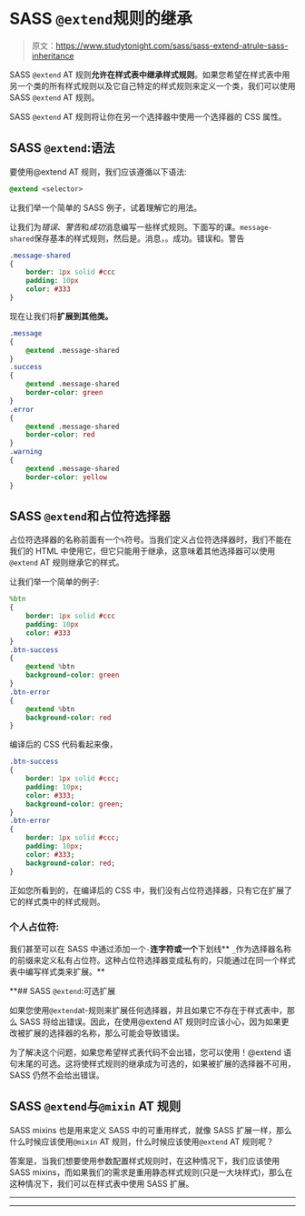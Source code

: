 # SASS `@extend`规则的继承

> 原文：<https://www.studytonight.com/sass/sass-extend-atrule-sass-inheritance>

SASS `@extend` AT 规则**允许在样式表中继承样式规则**。如果您希望在样式表中用另一个类的所有样式规则以及它自己特定的样式规则来定义一个类，我们可以使用 SASS `@extend` AT 规则。

SASS `@extend` AT 规则将让你在另一个选择器中使用一个选择器的 CSS 属性。

## SASS `@extend`:语法

要使用@extend AT 规则，我们应该遵循以下语法:

```sass
@extend <selector>
```

让我们举一个简单的 SASS 例子，试着理解它的用法。

让我们为*错误*、*警告*和*成功*消息编写一些样式规则。下面写的课。`message-shared`保存基本的样式规则，然后是。消息，。成功。错误和。警告

```sass
.message-shared 
{
	border: 1px solid #ccc
	padding: 10px
	color: #333
} 
```

现在让我们将**扩展到其他类。**

```sass
.message 
{
	@extend .message-shared
}
.success 
{
	@extend .message-shared
	border-color: green
}
.error 
{
	@extend .message-shared
	border-color: red
}
.warning 
{
	@extend .message-shared
	border-color: yellow
} 
```

## SASS `@extend`和占位符选择器

占位符选择器的名称前面有一个`%`符号。当我们定义占位符选择器时，我们不能在我们的 HTML 中使用它，但它只能用于继承，这意味着其他选择器可以使用`@extend` AT 规则继承它的样式。

让我们举一个简单的例子:

```sass
%btn 
{
	border: 1px solid #ccc
	padding: 10px
	color: #333
}
.btn-success 
{
	@extend %btn
    background-color: green
}
.btn-error 
{
	@extend %btn
	background-color: red
}
```

编译后的 CSS 代码看起来像，

```sass
.btn-success 
{
	border: 1px solid #ccc;
	padding: 10px;
	color: #333;
    background-color: green;
}
.btn-error 
{
	border: 1px solid #ccc;
	padding: 10px;
	color: #333;
	background-color: red;
}
```

正如您所看到的，在编译后的 CSS 中，我们没有占位符选择器，只有它在扩展了它的样式类中的样式规则。

### 个人占位符:

我们甚至可以在 SASS 中通过添加一个`-`**连字符或一个**下划线** `_`作为选择器名称的前缀来定义私有占位符。这种占位符选择器变成私有的，只能通过在同一个样式表中编写样式类来扩展。**

 **## SASS `@extend`:可选扩展

如果您使用`@extend`at-规则来扩展任何选择器，并且如果它不存在于样式表中，那么 SASS 将给出错误。因此，在使用@extend AT 规则时应该小心，因为如果更改被扩展的选择器的名称，那么可能会导致错误。

为了解决这个问题，如果您希望样式表代码不会出错，您可以使用！@extend 语句末尾的可选。这将使样式规则的继承成为可选的，如果被扩展的选择器不可用，SASS 仍然不会给出错误。

## SASS `@extend`与`@mixin` AT 规则

SASS mixins 也是用来定义 SASS 中的可重用样式，就像 SASS 扩展一样，那么什么时候应该使用`@mixin` AT 规则，什么时候应该使用`@extend` AT 规则呢？

答案是，当我们想要使用参数配置样式规则时，在这种情况下，我们应该使用 SASS mixins，而如果我们的需求是重用静态样式规则(只是一大块样式)，那么在这种情况下，我们可以在样式表中使用 SASS 扩展。

* * *

* * ***